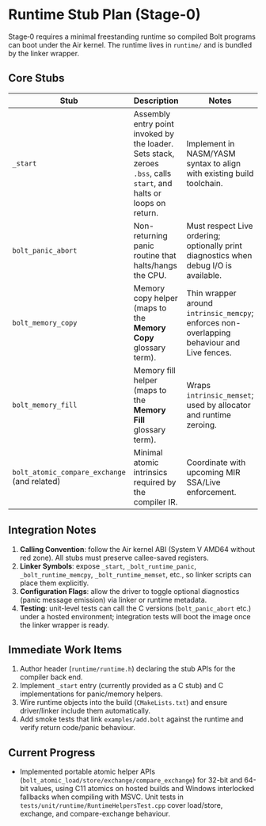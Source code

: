 # Runtime Stub Plan (Stage-0)

Stage‑0 requires a minimal freestanding runtime so compiled Bolt programs can boot under the Air kernel. The runtime lives in `runtime/` and is bundled by the linker wrapper.

## Core Stubs

| Stub | Description | Notes |
|------|-------------|-------|
| `_start` | Assembly entry point invoked by the loader. Sets stack, zeroes `.bss`, calls `start`, and halts or loops on return. | Implement in NASM/YASM syntax to align with existing build toolchain. |
| `bolt_panic_abort` | Non-returning panic routine that halts/hangs the CPU. | Must respect Live ordering; optionally print diagnostics when debug I/O is available. |
| `bolt_memory_copy` | Memory copy helper (maps to the **Memory Copy** glossary term). | Thin wrapper around `intrinsic_memcpy`; enforces non-overlapping behaviour and Live fences. |
| `bolt_memory_fill` | Memory fill helper (maps to the **Memory Fill** glossary term). | Wraps `intrinsic_memset`; used by allocator and runtime zeroing. |
| `bolt_atomic_compare_exchange` (and related) | Minimal atomic intrinsics required by the compiler IR. | Coordinate with upcoming MIR SSA/Live enforcement. |

## Integration Notes

1. **Calling Convention**: follow the Air kernel ABI (System V AMD64 without red zone). All stubs must preserve callee-saved registers.
2. **Linker Symbols**: expose `_start`, `_bolt_runtime_panic`, `_bolt_runtime_memcpy`, `_bolt_runtime_memset`, etc., so linker scripts can place them explicitly.
3. **Configuration Flags**: allow the driver to toggle optional diagnostics (panic message emission) via linker or runtime metadata.
4. **Testing**: unit-level tests can call the C versions (`bolt_panic_abort` etc.) under a hosted environment; integration tests will boot the image once the linker wrapper is ready.

## Immediate Work Items

1. Author header (`runtime/runtime.h`) declaring the stub APIs for the compiler back end.
2. Implement `_start` entry (currently provided as a C stub) and C implementations for panic/memory helpers.
3. Wire runtime objects into the build (`CMakeLists.txt`) and ensure driver/linker include them automatically.
4. Add smoke tests that link `examples/add.bolt` against the runtime and verify return code/panic behaviour.

## Current Progress

- Implemented portable atomic helper APIs (`bolt_atomic_load/store/exchange/compare_exchange`) for 32-bit and 64-bit values,
  using C11 atomics on hosted builds and Windows interlocked fallbacks when compiling with MSVC. Unit tests in
  `tests/unit/runtime/RuntimeHelpersTest.cpp` cover load/store, exchange, and compare-exchange behaviour.


